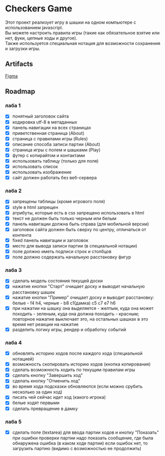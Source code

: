 # Checkers Game

Этот проект реализует игру в шашки на одном компьютере с использованием javascript.<br/>
Вы можете настроить правила игры (такие как обязательное взятие или нет, фуки, цепные ходы и другое).<br/>
Также используется специальная нотация для возможности сохранения и загрузки игры.

## Artifacts

[Figma](https://www.figma.com/file/EwfpEmmHXMb3PZBfDqxs9s/Checkers-Game)

## Roadmap

### лаба 1

- [x] понятный заголовок сайта
- [x] кодировка utf-8 в метаданных
- [x] панель навигации на всех страницах
- [x] приветственная страница (About)
- [x] страница с правилами игры (Rules)
- [x] описание способа записи партии (About)
- [x] страница игры с полем и шашками (Play)
- [x] футер с копирайтом и контактами
- [x] использовать таблицу (только для поля)
- [x] использовать список
- [x] использовать изображение
- [x] сайт должен работать без веб-сервера

### лаба 2

- [x] запрещены таблицы (кроме игрового поля)
- [x] style в html запрещен
- [x] атрибуты, которые есть в css запрещено использовать в html
- [x] текст не должен быть только черным или белым
- [x] панель навигации должна быть справа (для мобильной версии)
- [x] заголовок сайта должен быть сверху по центру, отличаться от контента
- [x] fixed панель навигации и заголовок
- [x] место для вывода записи партии (в специальной нотации)
- [x] поле должно иметь подписи строк и столбцов
- [x] поле должно содержать начальную расстановку фигур

### лаба 3

- [x] сделать модель состояния текущей доски
- [x] нажатие кнопки "Старт" очищает доску и выводит начальную расстановку шашек
- [x] нажатие кнопки "Пример" очищает доску и выводит расстановку: белые - f4 h4, черные - b8 c1(дамка) c5 c7 e7 h6
- [x] при нажатии на шашку она выделяется - желтым, куда она может походить - зеленым, куда она должна походить - красным; повторное нажатие выключает это, на остальных шашках в это время нет реакции на нажатие
- [x] разделить логику игры, рендер и обработку событий

### лаба 4

- [x] обновлять историю ходов после каждого хода (специальной нотацией)
- [x] возможность скопировать историю ходов (кнопка копирования)
- [x] сделать возможность ходить по текущим правилам игры
- [x] сделать кнопку "Завершить ход"
- [x] сделать кнопку "Отменить ход"
- [x] во время хода подсказки обновляются (если можно срубить несколько за один ход)
- [x] писать чей сейчас идет ход (какого игрока)
- [x] белые ходят первыми
- [x] сделать превращение в дамку

### лаба 5

- [x] сделать поле (textarea) для ввода партии ходов и кнопку "Показать"
      при ошибки проверки партии надо показать сообщение, где была обнаружена ошибка (в каком ходе партии)
      если ошибок нет, то загрузить партию (видимо с возможностью ее продолжить)
